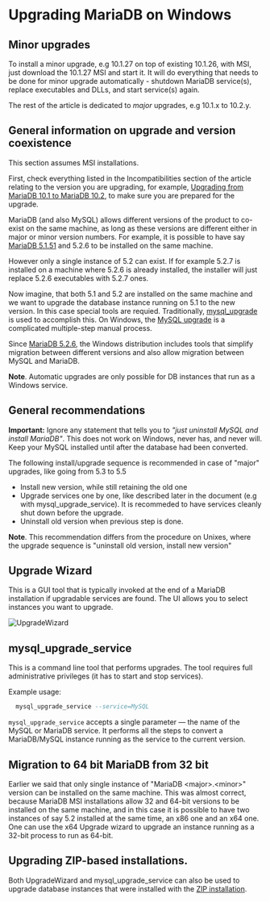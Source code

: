 # Upgrading MariaDB on Windows

## Minor upgrades

To install a minor upgrade, e.g 10.1.27 on top of existing 10.1.26, with MSI,  just download the 10.1.27 MSI and start it. It will do everything that needs to be done for  minor upgrade automatically - shutdown MariaDB service(s), replace executables and DLLs, and start service(s) again.

The rest of the article is dedicated to *major* upgrades, e.g 10.1.x to 10.2.y.

## General information on upgrade and version coexistence

This section assumes MSI installations.

First, check everything listed in the Incompatibilities section of the article relating to the version you are upgrading, for example, [Upgrading from MariaDB 10.1 to MariaDB 10.2](/mariadb-administration/getting-installing-and-upgrading-mariadb/upgrading/upgrading-from-mariadb-101-to-mariadb-102), to make sure you are prepared for the upgrade.

MariaDB (and also MySQL) allows different versions of the product to co-exist
on the same machine, as long as these versions are different either in major or
minor version numbers. For example, it is possible to have say [MariaDB 5.1.51](/kb/en/mariadb-5151-release-notes/)
and 5.2.6 to be installed on the same machine.

However only a single instance of 5.2 can exist. If for example 5.2.7 is
installed on a machine where 5.2.6 is already installed, the installer will
just replace 5.2.6 executables with 5.2.7 ones.

Now imagine, that both 5.1 and 5.2 are installed on the same machine and we
want to upgrade the database instance running on 5.1 to the new version. In
this case special tools are requied. Traditionally, [mysql_upgrade](/sql-statements-structure/sql-statements/table-statements/mysql_upgrade) is used
to accomplish this. On Windows, the
[MySQL
upgrade](http://dev.mysql.com/doc/refman/5.5/en/windows-upgrading.html) is a complicated multiple-step manual process.

Since [MariaDB 5.2.6](/kb/en/mariadb-526-release-notes/), the Windows distribution includes tools that simplify
migration between different versions and also allow migration between MySQL and
MariaDB.

<strong>Note</strong>. Automatic upgrades are only possible for DB instances that run as a
Windows service.

## General recommendations

<strong> Important:</strong> Ignore any statement that tells you to <em>"just uninstall MySQL and install MariaDB"</em>. This does not work on Windows, never has, and never will. Keep your MySQL installed until after the database had been converted.

The following install/upgrade sequence is recommended in case of "major" upgrades, like going from 5.3 to 5.5

- Install new version, while still retaining the old one
- Upgrade services one by one, like described later in the document (e.g with mysql_upgrade_service). It is recommeded to have services cleanly shut down before the upgrade.
- Uninstall old version when previous step is done.

<strong>Note</strong>. This recommendation differs from the procedure on Unixes, where the upgrade sequence is "uninstall old version, install new version"

## Upgrade Wizard

This is a GUI tool that is typically invoked at the end of a MariaDB
installation if upgradable services are found. The UI allows you to select
instances you want to upgrade.

<img src="/kb/en/upgrading-mariadb-on-windows/+image/UpgradeWizard" alt="UpgradeWizard" title="UpgradeWizard">

## mysql_upgrade_service

This is a command line tool that performs upgrades. The tool requires full
administrative privileges (it has to start and stop services).

Example usage:

```sql
  mysql_upgrade_service --service=MySQL
```

`mysql_upgrade_service` accepts a single parameter <span>—</span>
the name of the MySQL or MariaDB service. It performs all the steps to convert
a MariaDB/MySQL instance running as the service to the current version.

## Migration to 64 bit MariaDB from 32 bit

Earlier we said that only single instance of "MariaDB &lt;major&gt;.&lt;minor&gt;" version
can be installed on the same machine. This was almost correct, because MariaDB
MSI installations allow 32 and 64-bit versions to be installed on the same
machine, and in this case it is possible to have two instances of say 5.2
installed at the same time, an x86 one and an x64 one. One can use the x64
Upgrade wizard to upgrade an instance running as a 32-bit process to run as
64-bit.

## Upgrading ZIP-based installations.

Both UpgradeWizard and mysql_upgrade_service can also be used to upgrade
database instances that were installed with the
[ZIP installation](/mariadb-administration/getting-installing-and-upgrading-mariadb/binary-packages/installing-mariadb-windows-zip-packages).